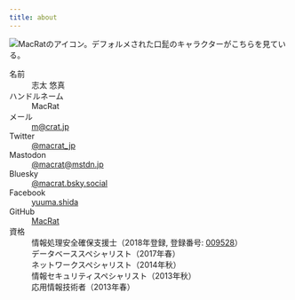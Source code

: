 ```yaml
---
title: about
---
```


![MacRatのアイコン。デフォルメされた口髭のキャラクターがこちらを見ている。](/img/macrat.png "128x128")

<dl aria-label="MacRatのプロフィール">
  <dt>名前</dt>
  <dd>志太 悠真</dd>

  <dt>ハンドルネーム</dt>
  <dd>MacRat</dd>

  <dt>メール</dt>
  <dd><a target="_blank" href="mailto:m@crat.jp" rel="noopener noreferrer">m@crat.jp</a></dd>

  <dt>Twitter</dt>
  <dd><a target="_blank" href="https://twitter.com/macrat_jp" rel="noopener noreferrer">@macrat_jp</a></dd>

  <dt>Mastodon</dt>
  <dd><a target="_blank" href="https://mstdn.jp/@macrat" rel="noopener noreferrer">@macrat@mstdn.jp</a></dd>

  <dt>Bluesky</dt>
  <dd><a target="_blank" href="https://bsky.app/profile/macrat.bsky.social" rel="noopener noreferrer">@macrat.bsky.social</a></dd>

  <dt>Facebook</dt>
  <dd><a target="_blank" href="https://facebook.com/yuuma.shida" rel="noopener noreferrer">yuuma.shida</a></dd>

  <dt>GitHub</dt>
  <dd><a target="_blank" href="https://github.com/macrat" rel="noopener noreferrer">MacRat</a></dd>

  <dt>資格</dt>
  <dd>情報処理安全確保支援士（2018年登録, 登録番号: <a target="_blank" href="https://riss.ipa.go.jp/r?r=009528" rel="noopener noreferrer">009528</a>）</dd>
  <dd>データベーススペシャリスト（2017年春）</dd>
  <dd>ネットワークスペシャリスト（2014年秋）</dd>
  <dd>情報セキュリティスペシャリスト（2013年秋）</dd>
  <dd>応用情報技術者（2013年春）</dd>
</dl>
